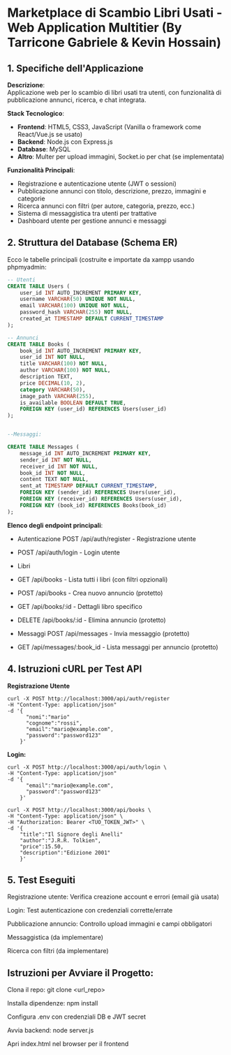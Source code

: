# Marketplace di Scambio Libri Usati - Web Application Multitier (By Tarricone Gabriele & Kevin Hossain)

## 1. Specifiche dell'Applicazione
**Descrizione**:  
Applicazione web per lo scambio di libri usati tra utenti, con funzionalità di pubblicazione annunci, ricerca, e chat integrata.

**Stack Tecnologico**:
- **Frontend**: HTML5, CSS3, JavaScript (Vanilla o framework come React/Vue.js se usato)
- **Backend**: Node.js con Express.js
- **Database**: MySQL
- **Altro**: Multer per upload immagini, Socket.io per chat (se implementata)

**Funzionalità Principali**:
- Registrazione e autenticazione utente (JWT o sessioni)
- Pubblicazione annunci con titolo, descrizione, prezzo, immagini e categorie
- Ricerca annunci con filtri (per autore, categoria, prezzo, ecc.)
- Sistema di messaggistica tra utenti per trattative
- Dashboard utente per gestione annunci e messaggi

## 2. Struttura del Database (Schema ER)
Ecco le tabelle principali (costruite e importate da xampp usando phpmyadmin:

```sql
-- Utenti
CREATE TABLE Users (
    user_id INT AUTO_INCREMENT PRIMARY KEY,
    username VARCHAR(50) UNIQUE NOT NULL,
    email VARCHAR(100) UNIQUE NOT NULL,
    password_hash VARCHAR(255) NOT NULL,
    created_at TIMESTAMP DEFAULT CURRENT_TIMESTAMP
);

-- Annunci
CREATE TABLE Books (
    book_id INT AUTO_INCREMENT PRIMARY KEY,
    user_id INT NOT NULL,
    title VARCHAR(100) NOT NULL,
    author VARCHAR(100) NOT NULL,
    description TEXT,
    price DECIMAL(10, 2),
    category VARCHAR(50),
    image_path VARCHAR(255),
    is_available BOOLEAN DEFAULT TRUE,
    FOREIGN KEY (user_id) REFERENCES Users(user_id)
);


--Messaggi:

CREATE TABLE Messages (
    message_id INT AUTO_INCREMENT PRIMARY KEY,
    sender_id INT NOT NULL,
    receiver_id INT NOT NULL,
    book_id INT NOT NULL,
    content TEXT NOT NULL,
    sent_at TIMESTAMP DEFAULT CURRENT_TIMESTAMP,
    FOREIGN KEY (sender_id) REFERENCES Users(user_id),
    FOREIGN KEY (receiver_id) REFERENCES Users(user_id),
    FOREIGN KEY (book_id) REFERENCES Books(book_id)
);
```


**Elenco degli endpoint principali**:
- Autenticazione POST /api/auth/register - Registrazione utente

- POST /api/auth/login - Login utente

- Libri
- GET /api/books - Lista tutti i libri (con filtri opzionali)

- POST /api/books - Crea nuovo annuncio (protetto)

- GET /api/books/:id - Dettagli libro specifico

- DELETE /api/books/:id - Elimina annuncio (protetto)

- Messaggi
 POST /api/messages - Invia messaggio (protetto)

- GET /api/messages/:book_id - Lista messaggi per annuncio (protetto)

## 4. Istruzioni cURL per Test API 

**Registrazione Utente**

```
curl -X POST http://localhost:3000/api/auth/register 
-H "Content-Type: application/json" 
-d '{
      "nomi":"mario"   
      "cognome":"rossi",
      "email":"mario@example.com", 
      "password":"password123"
    }'
```
**Login:**

```
curl -X POST http://localhost:3000/api/auth/login \
-H "Content-Type: application/json" 
-d '{
      "email":"mario@example.com", 
      "password":"password123"
    }'
```

```
curl -X POST http://localhost:3000/api/books \
-H "Content-Type: application/json" \
-H "Authorization: Bearer <TUO_TOKEN_JWT>" \
-d '{
    "title":"Il Signore degli Anelli"
    "author":"J.R.R. Tolkien", 
    "price":15.50, 
    "description":"Edizione 2001"
    }'
```    
## 5. Test Eseguiti
Registrazione utente: Verifica creazione account e errori (email già usata)

Login: Test autenticazione con credenziali corrette/errate

Pubblicazione annuncio: Controllo upload immagini e campi obbligatori

Messaggistica (da implementare)

Ricerca con filtri (da implementare)


## Istruzioni per Avviare il Progetto:

Clona il repo: git clone <url_repo>

Installa dipendenze: npm install

Configura .env con credenziali DB e JWT secret

Avvia backend: node server.js

Apri index.html nel browser per il frontend
